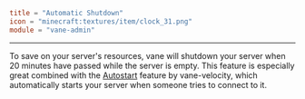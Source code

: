 ```toml
title = "Automatic Shutdown"
icon = "minecraft:textures/item/clock_31.png"
module = "vane-admin"
```
---
To save on your server's resources, vane will shutdown your server when 20 minutes have passed
while the server is empty.
This feature is especially great combined with the [Autostart](#feature-vane-velocity--autostart) feature by vane-velocity,
which automatically starts your server when someone tries to connect to it.
